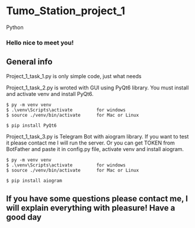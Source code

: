 # Tumo_Station_project_1
Python

### Hello nice to meet you!


## General info
Project_1_task_1.py is only simple code, just what needs

Project_1_task_2.py is wroted with GUI using PyQt6 library.
You must install and activate venv and install PyQt6.
```
$ py -m venv venv
$ .\venv\Scripts\activate         for windows
$ source ./venv/bin/activate      for Mac or Linux

$ pip install PyQt6
```

Project_1_task_3.py is Telegram Bot with aiogram library. If you want to test it please contact me I will run the server.
Or you can get TOKEN from BotFather and paste it in config.py file, activate venv and install aiogram.
```
$ py -m venv venv
$ .\venv\Scripts\activate         for windows
$ source ./venv/bin/activate      for Mac or Linux

$ pip install aiogram
```

## If you have some questions please contact me, I will explain everything with pleasure! Have a good day
